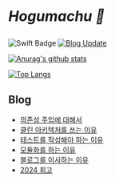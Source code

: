 # _<p>Hogumachu 🦧_<p>

![Swift Badge](https://img.shields.io/badge/Swift-FA7348?style=flat-square&logo=swift&logoColor=white&link=)
[![Blog Update](https://github.com/hogumachu/hogumachu/actions/workflows/main.yml/badge.svg)](https://github.com/hogumachu/hogumachu/actions/workflows/main.yml)

[![Anurag's github stats](https://github-readme-stats.vercel.app/api?username=hogumachu)](https://github.com/hogumachu)

[![Top Langs](https://github-readme-stats.vercel.app/api/top-langs/?username=hogumachu&layout=compact)](https://github.com/hogumachu)
## Blog
* [의존성 주입에 대해서](https://hogumachu.github.io/article/dependency-injection)
* [클린 아키텍처를 쓰는 이유](https://hogumachu.github.io/article/clean-architecture)
* [테스트를 작성해야 하는 이유](https://hogumachu.github.io/article/why-test)
* [모듈화를 하는 이유](https://hogumachu.github.io/article/modularization)
* [블로그를 이사하는 이유](https://hogumachu.github.io/article/why-im-relocating-my-blog)
* [2024 회고](https://hogumachu.github.io/article/2024-retrospect)